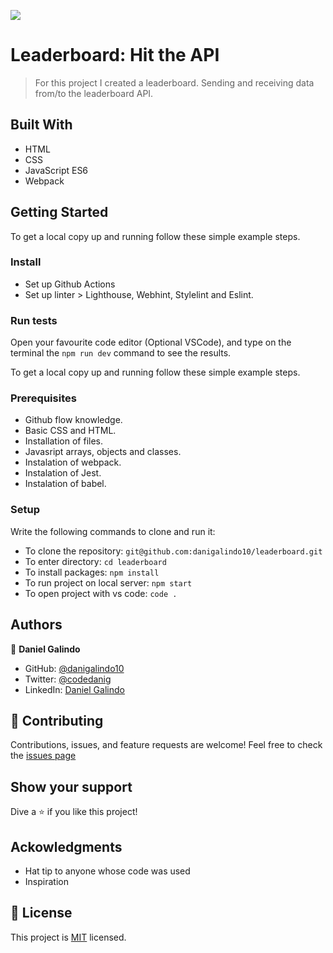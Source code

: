 ![](https://img.shields.io/badge/Microverse-blueviolet)

# Leaderboard: Hit the API
> For this project I created a leaderboard. Sending and receiving data from/to the leaderboard API.

## Built With
- HTML
- CSS
- JavaScript ES6
- Webpack

## Getting Started
To get a local copy up and running follow these simple example steps.

### Install
- Set up Github Actions
- Set up linter > Lighthouse, Webhint, Stylelint and Eslint.

### Run tests
Open your favourite code editor (Optional VSCode), and type on the terminal the `npm run dev` command to see the results. 

To get a local copy up and running follow these simple example steps.

### Prerequisites
- Github flow knowledge.
- Basic CSS and HTML.
- Installation of files.
- Javasript arrays, objects and classes.
- Instalation of webpack.
- Instalation of Jest.
- Instalation of babel.

### Setup
Write the following commands to clone and run it:
- To clone the repository: `git@github.com:danigalindo10/leaderboard.git`
- To enter directory: `cd leaderboard`
- To install packages: `npm install`
- To run project on local server: `npm start`
- To open project with vs code: `code .`

## Authors

👤 **Daniel Galindo**
- GitHub: [@danigalindo10](https://github.com/danigalindo10)
- Twitter: [@codedanig](https://twitter.com/codedanig)
- LinkedIn: [Daniel Galindo](https://www.linkedin.com/in/daniel-galindo/)

## 🤝 Contributing
Contributions, issues, and feature requests are welcome!
Feel free to check the [issues page](https://github.com/danigalindo10/leaderboard/issues)

## Show your support
Dive a ⭐️ if you like this project!

## Ackowledgments
- Hat tip to anyone whose code was used
- Inspiration

## 📝 License
This project is [MIT](./MIT.md) licensed.
